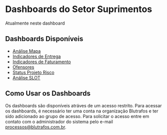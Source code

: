 # Dashboards do Setor Suprimentos

Atualmente neste dashboard

## Dashboards Disponíveis

*   [Análise Mapa](analise_mapa.md)
*   [Indicadores de Entrega](indicadores_entrega.md)
*   [Indicadores de Faturamento](indicadores_faturamento.md)
*   [Ofensores](ofensores.md)
*   [Status Projeto Risco](status_projeto_risco.md)
*   [Análise SLOT](analise_slot.md)

## Como Usar os Dashboards

Os dashboards são disponíveis atráves de um acesso restrito. Para acessar os dashboards, é necessário ter uma conta na organização Blutrafos e ter sido adicionado ao grupo de acesso. Para solicitar o acesso entre em contato com o administrador do sistema pelo e-mail processos@blutrafos.com.br.
